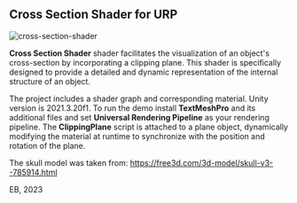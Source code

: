 ## Cross Section Shader for URP ##
![cross-section-shader](https://github.com/dedovskaya/CrossSectionShader/assets/71874540/1ec16f78-94ab-4ca1-bd1a-cc69bb4eb425)

**Cross Section Shader** shader facilitates the visualization of an object's cross-section by incorporating a clipping plane. This shader is specifically designed to provide a detailed and dynamic representation of the internal structure of an object.

The project includes a shader graph and corresponding material. Unity version is 2021.3.20f1. To run the demo install **TextMeshPro** and its additional files and set **Universal Rendering Pipeline** as your rendering pipeline. The **ClippingPlane** script is attached to a plane object, dynamically modifying the material at runtime to synchronize with the position and rotation of the plane.

The skull model was taken from: https://free3d.com/3d-model/skull-v3--785914.html

EB, 2023


